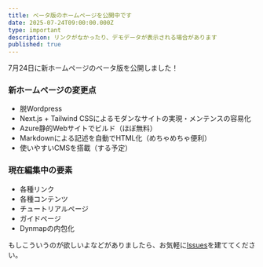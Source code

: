 ```yaml
---
title: ベータ版のホームページを公開中です
date: 2025-07-24T09:00:00.000Z
type: important
description: リンクがなかったり、デモデータが表示される場合があります
published: true
---
```

7月24日に新ホームページのベータ版を公開しました！

### 新ホームページの変更点

* 脱Wordpress
* Next.js + Tailwind CSSによるモダンなサイトの実現・メンテンスの容易化
* Azure静的Webサイトでビルド（ほぼ無料）
* Markdownによる記述を自動でHTML化（めちゃめちゃ便利）
* 使いやすいCMSを搭載（する予定）

### 現在編集中の要素

* 各種リンク
* 各種コンテンツ
* チュートリアルページ
* ガイドページ
* Dynmapの内包化

もしこういうのが欲しいよなどがありましたら、お気軽に[Issues](https://github.com/ineserver/ineserver_hp)を建ててください。